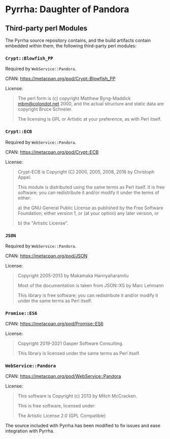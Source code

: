 # Pyrrha: Daughter of Pandora

## Third-party perl Modules

The Pyrrha source repository contains, and the build artifacts contain
embedded within them, the following third-party perl modules:

### ```Crypt::Blowfish_PP```

Required by ```WebService::Pandora```.

CPAN: https://metacpan.org/pod/Crypt::Blowfish_PP

License:
> The perl form is (c) copyright Matthew Byng-Maddick <mbm@colondot.net> 2000,
> and the actual structure and static data are copyright Bruce Schneier.
>
> The licensing is GPL or Artistic at your preference, as with Perl itself.

### ```Crypt::ECB```

Required by ```WebService::Pandora```.

CPAN: https://metacpan.org/pod/Crypt::ECB

License:
> Crypt-ECB is Copyright (C) 2000, 2005, 2008, 2016 by Christoph Appel.
>
> This module is distributed using the same terms as Perl itself. It is
> free software; you can redistribute it and/or modify it under the terms
> of either:
>
> a) the GNU General Public License as published by the Free Software
> Foundation; either version 1, or (at your option) any later version, or
>
> b) the "Artistic License".

### ```JSON```

Required by ```WebService::Pandora```.

CPAN: https://metacpan.org/pod/JSON

License:
> Copyright 2005-2013 by Makamaka Hannyaharamitu
>
> Most of the documentation is taken from JSON::XS by Marc Lehmann
>
> This library is free software; you can redistribute it and/or modify
> it under the same terms as Perl itself.

### ```Promise::ES6```

CPAN: https://metacpan.org/pod/Promise::ES6

License:
> Copyright 2019-2021 Gasper Software Consulting.
>
> This library is licensed under the same terms as Perl itself.

### ```WebService::Pandora```

CPAN: https://metacpan.org/pod/WebService::Pandora

License:
> This software is Copyright (c) 2013 by Mitch McCracken.
>
> This is free software, licensed under:
>
> The Artistic License 2.0 (GPL Compatible)

The source included with Pyrrha has been modified to fix issues and
ease integration with Pyrrha.

